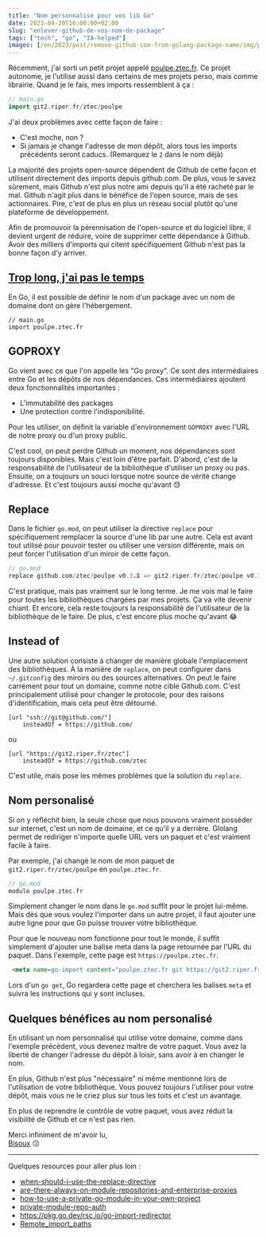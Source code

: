```yaml
---
title: "Nom personnalisé pour vos lib Go"
date: 2023-04-20T16:00:00+02:00
slug: "enlever-github-de-vos-nom-de-package"
tags: ["tech", "go", "IA-helped"]
images: [/en/2023/post/remove-github-com-from-golang-package-name/img/promotion-material.png]
---
```


Récemment, j'ai sorti un petit projet appelé [poulpe.ztec.fr](https://poulpe.ztec.fr).
Ce projet autonome, je l'utilise aussi dans certains de mes projets perso, mais comme librairie. 
Quand je le fais, mes imports ressemblent à ça :

```go
// main.go
import git2.riper.fr/ztec/poulpe
```

J'ai deux problèmes avec cette façon de faire :
- C'est moche, non ?
- Si jamais je change l'adresse de mon dépôt, alors tous les imports précédents seront caducs. (Remarquez le `2` dans le nom déjà)

La majorité des projets open-source dépendent de Github de cette façon et utilisent directement des imports depuis github.com.
De plus, vous le savez sûrement, mais Github n'est plus notre ami depuis qu'il a été racheté par le mal. 
Github n'agit plus dans le bénéfice de l'open source, mais de ses actionnaires. 
Pire, c'est de plus en plus un réseau social plutôt qu'une plateforme de développement.

Afin de promouvoir la pérennisation de l'open-source et du logiciel libre, il devient urgent de réduire, 
voire de supprimer cette dépendance à Github. 
Avoir des milliers d'imports qui citent spécifiquement Github n'est pas la bonne façon d'y arriver.



## [Trop long, j'ai pas le temps](#custom-name)
En Go, il est possible de définir le nom d'un package avec un nom de domaine dont on gère l'hébergement.
```text
// main.go
import poulpe.ztec.fr
```

## GOPROXY 

Go vient avec ce que l'on appelle les "Go proxy". Ce sont des intermédiaires entre Go et les dépôts de nos dépendances. 
Ces intermédiaires ajoutent deux fonctionnalités importantes :
- L'immutabilité des packages
- Une protection contre l'indisponibilité.

Pour les utiliser, on définit la variable d'environnement `GOPROXY` avec l'URL de notre proxy ou d'un proxy public.

C'est cool, on peut perdre Github un moment, nos dépendances sont toujours disponibles. Mais c'est loin d'être parfait. 
D'abord, c'est de la responsabilité de l'utilisateur de la bibliothèque d'utiliser un proxy ou pas. 
Ensuite, on a toujours un souci lorsque notre source de vérité change d'adresse. Et c'est toujours aussi moche qu'avant :sweat:


## Replace

Dans le fichier `go.mod`, on peut utiliser la directive `replace` pour spécifiquement remplacer la source d'une lib par une autre. 
Cela est avant tout utilisé pour pouvoir tester ou utiliser une version différente, mais on peut forcer l'utilisation d'un miroir de cette façon.

```go
// go.mod
replace github.com/ztec/poulpe v0.3.1 => git2.riper.fr/ztec/poulpe v0.3.1
```
C'est pratique, mais pas vraiment sur le long terme. Je me vois mal le faire pour toutes les bibliothèques chargées par mes projets. 
Ça va vite devenir chiant. Et encore, cela reste toujours la responsabilité de l'utilisateur de la bibliothèque de le faire. 
De plus, c'est encore plus moche qu'avant :joy:

## Instead of

Une autre solution consiste à changer de manière globale l'emplacement des bibliothèques. 
À la manière de `replace`, on peut configurer dans `~/.gitconfig` des miroirs ou des sources alternatives. 
On peut le faire carrément pour tout un domaine, comme notre cible Github.com. 
C'est principalement utilisé pour changer le protocole, pour des raisons d'identification, mais cela peut être détourné.

```text
[url "ssh://git@github.com/"]
	insteadOf = https://github.com/
```

ou

```text
[url "https://git2.riper.fr/ztec"]
	insteadOf = https://github.com/ztec
```

C'est utile, mais pose les mêmes problèmes que la solution du `replace`. 

## Nom personalisé

Si on y réfléchit bien, la seule chose que nous pouvons vraiment posséder sur internet, c'est un nom de domaine, et ce qu'il y a derrière.
Glolang permet de rediriger n'importe quelle URL vers un paquet et c'est vraiment facile à faire.

Par exemple, j'ai changé le nom de mon paquet de `git2.riper.fr/ztec/poulpe` en `poulpe.ztec.fr`.

```go
// go.mod
module poulpe.ztec.fr
```

Simplement changer le nom dans le `go.mod` suffit pour le projet lui-même. Mais dès que vous voulez l'importer dans un autre projet,
il faut ajouter une autre ligne pour que Go puisse trouver votre bibliothèque.

Pour que le nouveau nom fonctionne pour tout le monde, il suffit simplement d'ajouter une balise meta dans la page retournée par l'URL du paquet.
Dans l'exemple, cette page est `https://poulpe.ztec.fr`.


```html
 <meta name=go-import content="poulpe.ztec.fr git https://git2.riper.fr/ztec/poulpe.git">
```

Lors d'un `go get`, Go regardera cette page et cherchera les balises `meta` et suivra les instructions qui y sont incluses.

## Quelques bénéfices au nom personalisé

En utilisant un nom personnalisé qui utilise votre domaine, comme dans l'exemple précédent, vous devenez maître de votre paquet.
Vous avez la liberté de changer l'adresse du dépôt à loisir, sans avoir à en changer le nom.

En plus, Github n'est plus "nécessaire" ni même mentionné lors de l'utilisation de votre bibliothèque.
Vous pouvez toujours l'utiliser pour votre dépôt, mais vous ne le criez plus sur tous les toits et c'est un avantage.

En plus de reprendre le contrôle de votre paquet, vous avez réduit la visibilité de Github et ce n'est pas rien.

Merci infiniment de m'avoir lu,\
[Bisoux](/page/bisoux) :kissing:

---
Quelques resources pour aller plus loin :
 - [when-should-i-use-the-replace-directive](https://github.com/golang/go/wiki/Modules#when-should-i-use-the-replace-directive)
 - [are-there-always-on-module-repositories-and-enterprise-proxies](https://github.com/golang/go/wiki/Modules#are-there-always-on-module-repositories-and-enterprise-proxies)
 - [how-to-use-a-private-go-module-in-your-own-project](https://www.digitalocean.com/community/tutorials/how-to-use-a-private-go-module-in-your-own-project)
 - [private-module-repo-auth](https://go.dev/ref/mod#private-module-repo-auth)
 - https://pkg.go.dev/rsc.io/go-import-redirector
 - [Remote_import_paths](https://pkg.go.dev/cmd/go#hdr-Remote_import_paths)
